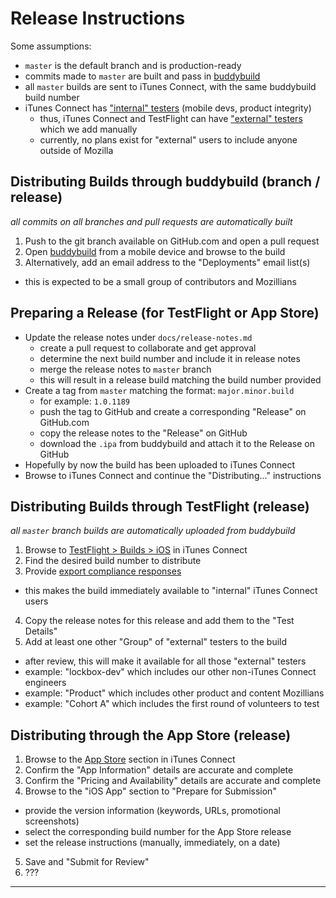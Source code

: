 # Release Instructions

Some assumptions:

- `master` is the default branch and is production-ready
- commits made to `master` are built and pass in [buddybuild][1]
- all `master` builds are sent to iTunes Connect, with the same buddybuild build number
- iTunes Connect has ["internal" testers][2] (mobile devs, product integrity)
  - thus, iTunes Connect and TestFlight can have ["external" testers][2] which we add manually
  - currently, no plans exist for "external" users to include anyone outside of Mozilla

## Distributing Builds through buddybuild (branch / release)

_all commits on all branches and pull requests are automatically built_

1. Push to the git branch available on GitHub.com and open a pull request
2. Open [buddybuild][1] from a mobile device and browse to the build
3. Alternatively, add an email address to the "Deployments" email list(s)
  - this is expected to be a small group of contributors and Mozillians
  
## Preparing a Release (for TestFlight or App Store)

- Update the release notes under `docs/release-notes.md`
  - create a pull request to collaborate and get approval
  - determine the next build number and include it in release notes
  - merge the release notes to `master` branch
  - this will result in a release build matching the build number provided
- Create a tag from `master` matching the format: `major.minor.build`
  - for example: `1.0.1189`
  - push the tag to GitHub and create a corresponding "Release" on GitHub.com
  - copy the release notes to the "Release" on GitHub
  - download the `.ipa` from buddybuild and attach it to the Release on GitHub
- Hopefully by now the build has been uploaded to iTunes Connect
- Browse to iTunes Connect and continue the "Distributing..." instructions

## Distributing Builds through TestFlight (release)

_all `master` branch builds are automatically uploaded from buddybuild_

1. Browse to [TestFlight > Builds > iOS][3] in iTunes Connect
2. Find the desired build number to distribute
3. Provide [export compliance responses](export-compliance.md)
  - this makes the build immediately available to "internal" iTunes Connect users
4. Copy the release notes for this release and add them to the "Test Details"
5. Add at least one other "Group" of "external" testers to the build
  - after review, this will make it available for all those "external" testers
  - example: "lockbox-dev" which includes our other non-iTunes Connect engineers
  - example: "Product" which includes other product and content Mozillians
  - example: "Cohort A" which includes the first round of volunteers to test

## Distributing through the App Store (release)

1. Browse to the [App Store][4] section in iTunes Connect
2. Confirm the "App Information" details are accurate and complete
3. Confirm the "Pricing and Availability" details are accurate and complete
4. Browse to the "iOS App" section to "Prepare for Submission"
  - provide the version information (keywords, URLs, promotional screenshots)
  - select the corresponding build number for the App Store release
  - set the release instructions (manually, immediately, on a date)
5. Save and "Submit for Review"
6. ???

---

[1]: https://dashboard.buddybuild.com/apps/5a0ddb736e19370001034f85
[2]: https://developer.apple.com/testflight/testers/
[3]: https://itunesconnect.apple.com/WebObjects/iTunesConnect.woa/ra/ng/app/1314000270/testflight?section=iosbuilds
[4]: https://itunesconnect.apple.com/WebObjects/iTunesConnect.woa/ra/ng/app/1314000270
